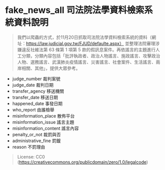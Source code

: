 fake_news_all 司法院法學資料檢索系統資料說明
====
>我們以爬蟲的方式，於11月20日抓取司法院法學資料檢索系統的資料（網址：https://law.judicial.gov.tw/FJUD/defaulte.aspx） 並整理法院審理涉嫌違反社維法第 63 條第 1 項第 5 款的假訊息案件。再依謠言的主題進行人工分類，分類內容包括「批評執政者、政治人物謠言、施政謠言、攻擊政治人物、選務謠言、武漢肺炎疫情謠言、災害謠言、社會案件、生活謠言、兩岸相關、其他」，提供大眾參考。

* judge_number 裁判案號
* judge_date 裁判日期
* transfer_agency 移送機關
* transfer_date 移送日期
* happened_date 事發日期
* who_report 由誰檢舉
* misinformation_place 散佈平台
* misinformation_issue 謠言主題
* misinformation_content 謠言內容
* penalty_or_not 裁罰與否
* administrative_fine 罰鍰
* reason 不罰理由

>License: CC0 (https://creativecommons.org/publicdomain/zero/1.0/legalcode)
